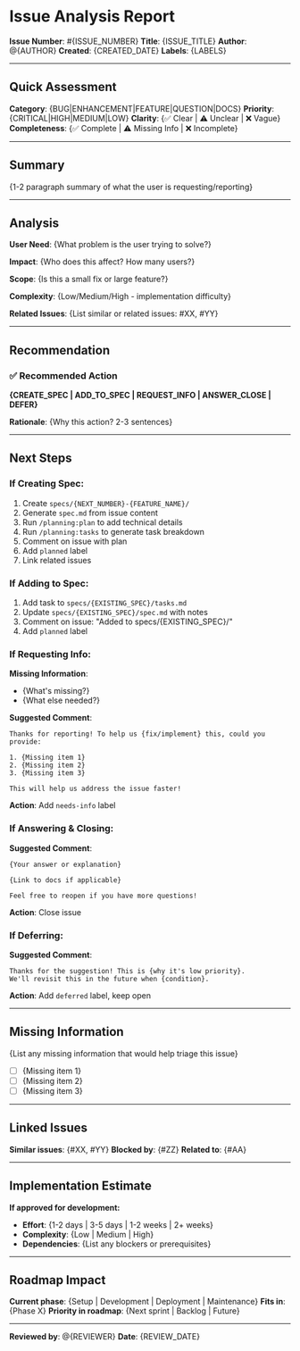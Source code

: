 # Issue Analysis Report

**Issue Number**: #{ISSUE_NUMBER}
**Title**: {ISSUE_TITLE}
**Author**: @{AUTHOR}
**Created**: {CREATED_DATE}
**Labels**: {LABELS}

---

## Quick Assessment

**Category**: {BUG|ENHANCEMENT|FEATURE|QUESTION|DOCS}
**Priority**: {CRITICAL|HIGH|MEDIUM|LOW}
**Clarity**: {✅ Clear | ⚠️ Unclear | ❌ Vague}
**Completeness**: {✅ Complete | ⚠️ Missing Info | ❌ Incomplete}

---

## Summary

{1-2 paragraph summary of what the user is requesting/reporting}

---

## Analysis

**User Need**:
{What problem is the user trying to solve?}

**Impact**:
{Who does this affect? How many users?}

**Scope**:
{Is this a small fix or large feature?}

**Complexity**:
{Low/Medium/High - implementation difficulty}

**Related Issues**:
{List similar or related issues: #XX, #YY}

---

## Recommendation

### ✅ Recommended Action

**{CREATE_SPEC | ADD_TO_SPEC | REQUEST_INFO | ANSWER_CLOSE | DEFER}**

**Rationale**:
{Why this action? 2-3 sentences}

---

## Next Steps

### If Creating Spec:

1. Create `specs/{NEXT_NUMBER}-{FEATURE_NAME}/`
2. Generate `spec.md` from issue content
3. Run `/planning:plan` to add technical details
4. Run `/planning:tasks` to generate task breakdown
5. Comment on issue with plan
6. Add `planned` label
7. Link related issues

### If Adding to Spec:

1. Add task to `specs/{EXISTING_SPEC}/tasks.md`
2. Update `specs/{EXISTING_SPEC}/spec.md` with notes
3. Comment on issue: "Added to specs/{EXISTING_SPEC}/"
4. Add `planned` label

### If Requesting Info:

**Missing Information**:
- {What's missing?}
- {What else needed?}

**Suggested Comment**:
```
Thanks for reporting! To help us {fix/implement} this, could you provide:

1. {Missing item 1}
2. {Missing item 2}
3. {Missing item 3}

This will help us address the issue faster!
```

**Action**: Add `needs-info` label

### If Answering & Closing:

**Suggested Comment**:
```
{Your answer or explanation}

{Link to docs if applicable}

Feel free to reopen if you have more questions!
```

**Action**: Close issue

### If Deferring:

**Suggested Comment**:
```
Thanks for the suggestion! This is {why it's low priority}.
We'll revisit this in the future when {condition}.
```

**Action**: Add `deferred` label, keep open

---

## Missing Information

{List any missing information that would help triage this issue}

- [ ] {Missing item 1}
- [ ] {Missing item 2}
- [ ] {Missing item 3}

---

## Linked Issues

**Similar issues**: {#XX, #YY}
**Blocked by**: {#ZZ}
**Related to**: {#AA}

---

## Implementation Estimate

**If approved for development:**

- **Effort**: {1-2 days | 3-5 days | 1-2 weeks | 2+ weeks}
- **Complexity**: {Low | Medium | High}
- **Dependencies**: {List any blockers or prerequisites}

---

## Roadmap Impact

**Current phase**: {Setup | Development | Deployment | Maintenance}
**Fits in**: {Phase X}
**Priority in roadmap**: {Next sprint | Backlog | Future}

---

**Reviewed by**: @{REVIEWER}
**Date**: {REVIEW_DATE}

